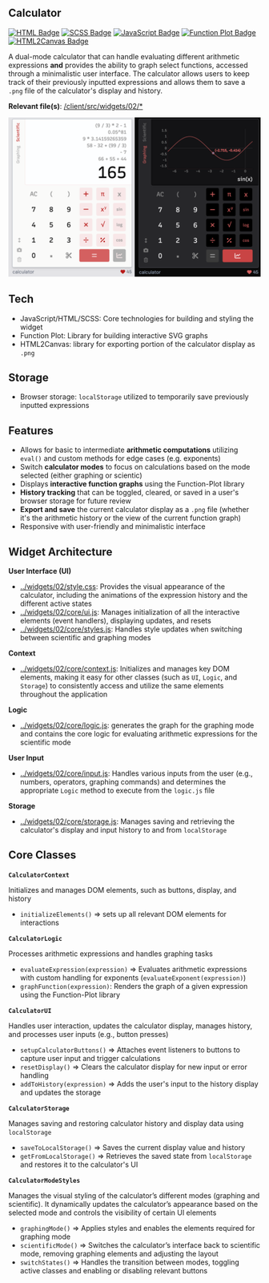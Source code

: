 ## Calculator

[![HTML Badge](https://img.shields.io/badge/HTML-B81717)](https://github.com/aniqatc/playground)
[![SCSS Badge](https://img.shields.io/badge/SCSS-B81717)](https://github.com/aniqatc/playground)
[![JavaScript Badge](https://img.shields.io/badge/JavaScript-B81717)](https://github.com/aniqatc/playground)
[![Function Plot Badge](https://img.shields.io/badge/FunctionPlot-B81717)](https://github.com/mauriciopoppe/function-plot)
[![HTML2Canvas Badge](https://img.shields.io/badge/HTML2Canvas-B81717)](https://github.com/niklasvh/html2canvas)

A dual-mode calculator that can handle evaluating different arithmetic expressions **and** provides the ability to graph select functions, accessed through a minimalistic user interface. The calculator allows users to keep track of their previously inputted expressions and allows them to save a `.png` file of the calculator's display and history.

**Relevant file(s)**: [/client/src/widgets/02/\*](../../client/src/widgets/02/)

<a href="https://playground.aniqa.dev/"><img src="/docs/screenshots/widget-02_v2.png"></a>

## Tech

- JavaScript/HTML/SCSS: Core technologies for building and styling the widget
- Function Plot: Library for building interactive SVG graphs
- HTML2Canvas: library for exporting portion of the calculator display as `.png`

## Storage

- Browser storage: `localStorage` utilized to temporarily save previously inputted expressions

## Features

- Allows for basic to intermediate **arithmetic computations** utilizing `eval()` and custom methods for edge cases (e.g. exponents)
- Switch **calculator modes** to focus on calculations based on the mode selected (either graphing or scientic)
- Displays **interactive function graphs** using the Function-Plot library
- **History tracking** that can be toggled, cleared, or saved in a user's browser storage for future review
- **Export and save** the current calculator display as a `.png` file (whether it's the arithmetic history or the view of the current function graph)
- Responsive with user-friendly and minimalistic interface

## Widget Architecture

**User Interface (UI)**

- [../widgets/02/style.css](../../client/src/widgets/02/style.css): Provides the visual appearance of the calculator, including the animations of the expression history and the different active states
- [../widgets/02/core/ui.js](../../client/src/widgets/02/core/ui.js): Manages initialization of all the interactive elements (event handlers), displaying updates, and resets
- [../widgets/02/core/styles.js](../../client/src/widgets/02/core/styles.js): Handles style updates when switching between scientific and graphing modes

**Context**

- [../widgets/02/core/context.js](../../client/src/widgets/02/core/context.js): Initializes and manages key DOM elements, making it easy for other classes (such as `UI`, `Logic`, and `Storage`) to consistently access and utilize the same elements throughout the application

**Logic**

- [../widgets/02/core/logic.js](../../client/src/widgets/02/core/logic.js): generates the graph for the graphing mode and contains the core logic for evaluating arithmetic expressions for the scientific mode

**User Input**

- [../widgets/02/core/input.js](../../client/src/widgets/02/core/input.js): Handles various inputs from the user (e.g., numbers, operators, graphing commands) and determines the appropriate `Logic` method to execute from the `logic.js` file

**Storage**

- [../widgets/02/core/storage.js](../../client/src/widgets/02/core/storage.js): Manages saving and retrieving the calculator's display and input history to and from `localStorage`

## Core Classes

**`CalculatorContext`**

Initializes and manages DOM elements, such as buttons, display, and history

- `initializeElements()` => sets up all relevant DOM elements for interactions

**`CalculatorLogic`**

Processes arithmetic expressions and handles graphing tasks

- `evaluateExpression(expression)` => Evaluates arithmetic expressions with custom handling for exponents (`evaluateExponent(expression)`)
- `graphFunction(expression)`: Renders the graph of a given expression using the Function-Plot library

**`CalculatorUI`**

Handles user interaction, updates the calculator display, manages history, and processes user inputs (e.g., button presses)

- `setupCalculatorButtons()` => Attaches event listeners to buttons to capture user input and trigger calculations
- `resetDisplay()` => Clears the calculator display for new input or error handling
- `addToHistory(expression)` => Adds the user's input to the history display and updates the storage

**`CalculatorStorage`**

Manages saving and restoring calculator history and display data using `localStorage`

- `saveToLocalStorage()` => Saves the current display value and history
- `getFromLocalStorage()` => Retrieves the saved state from `localStorage` and restores it to the calculator's UI

**`CalculatorModeStyles`**

Manages the visual styling of the calculator’s different modes (graphing and scientific). It dynamically updates the calculator’s appearance based on the selected mode and controls the visibility of certain UI elements

- `graphingMode()` => Applies styles and enables the elements required for graphing mode
- `scientificMode()` => Switches the calculator’s interface back to scientific mode, removing graphing elements and adjusting the layout
- `switchStates()` => Handles the transition between modes, toggling active classes and enabling or disabling relevant buttons

